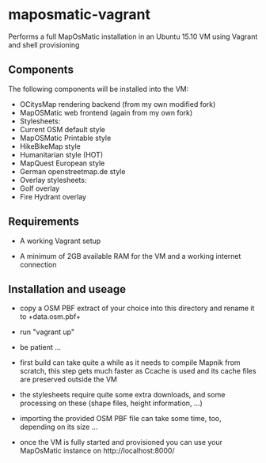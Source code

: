 # maposmatic-vagrant

Performs a full MapOsMatic installation in an Ubuntu 15.10 VM using Vagrant and shell provisioning

## Components

The following components will be installed into the VM:

* OCitysMap rendering backend (from my own modified fork)
* MapOSMatic web frontend (again from my own fork)
* Stylesheets:
 * Current OSM default style
 * MapOSMatic Printable style
 * HikeBikeMap style
 * Humanitarian style (HOT)
 * MapQuest European style
 * German openstreetmap.de style
* Overlay stylesheets:
 * Golf overlay
 * Fire Hydrant overlay

## Requirements

* A working Vagrant setup

* A minimum of 2GB available RAM for the VM and a working internet connection 

## Installation and useage

* copy a OSM PBF extract of your choice into this directory and rename it to +data.osm.pbf+

* run "vagrant up"

* be patient ...
 * first build can take quite a while as it needs to compile Mapnik from scratch, this step gets much faster as Ccache is used and its cache files are preserved outside the VM 
 * the stylesheets require quite some extra downloads, and some processing on these (shape files, height information, ...)
 * importing the provided OSM PBF file can take some time, too, depending on its size ...

* once the VM is fully started and provisioned you can use your 
  MapOsMatic instance on http://localhost:8000/



